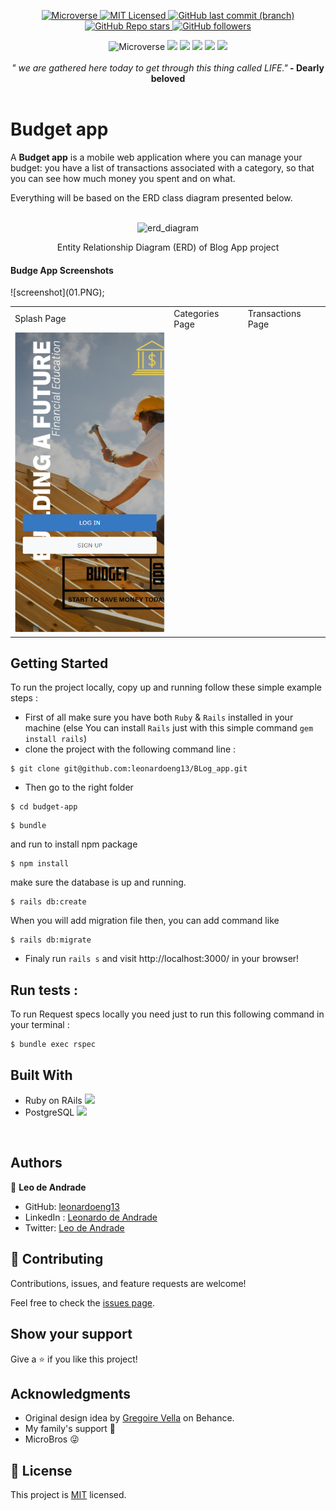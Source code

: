 <p align="center">
  <a href="https://www.microverse.org/">
    <img alt="Microverse" src="https://img.shields.io/badge/-Microverse-blueviolet?style=flat-square">
  </a>
  <a href="https://github.com/leonardoeng13/budget-app/blob/dev/LICENSE.md">
    <img alt="MIT Licensed" src="https://img.shields.io/github/license/leonardoeng13/to-do-list?style=flat-square">
  </a>
  <a href="https://github.com/leonardoeng13/budget-app">
    <img alt="GitHub last commit (branch)" src="https://img.shields.io/github/last-commit/leonardoeng13/budget-app/dev?color=blue&style=flat-square">
  </a>
  <a href="https://github.com/leonardoeng13/budget-app">
    <img alt="GitHub Repo stars" src="https://img.shields.io/github/stars/leonardoeng13/budget-app?color=green&label=%E2%98%85%20stars%20&style=flat-square">
  </a>
  <a href="https://github.com/leonardoeng13">
    <img alt="GitHub followers" src="https://img.shields.io/github/followers/leonardoeng13?color=yellow&logo=github&style=flat-square">
  </a>
</p>

<div align="center">
 <img alt="Microverse" src="https://img.shields.io/badge/Ubuntu-E95420?style=for-the-badge&logo=ubuntu&logoColor=white"> <img src="https://img.shields.io/badge/postgres-%23316192.svg?style=for-the-badge&logo=postgresql&logoColor=white"/>   <img src="https://img.shields.io/badge/ruby-%23CC342D.svg?style=for-the-badge&logo=ruby&logoColor=white"/> <img src="https://img.shields.io/badge/rails-%23CC0000.svg?style=for-the-badge&logo=ruby-on-rails&logoColor=white"/> <img src="https://img.shields.io/badge/bootstrap-%23563D7C.svg?style=for-the-badge&logo=bootstrap&logoColor=white"/> <img src="https://img.shields.io/badge/github-%23121011.svg?style=for-the-badge&logo=github&logoColor=white"/></div>
 
   </br>
 <div align="center">
  <em align="center" style>"
we are gathered here today to get through this thing called LIFE."</em><strong> - Dearly beloved</strong>
  </div>
   </br>

# Budget app

A **Budget app** is a mobile web application where you can manage your budget: you have a list of transactions associated with a category, so that you can see how much money you spent and on what.

Everything will be based on the ERD class diagram presented below.

</br>
 <div align="center">
    <img width="374" alt="erd_diagram" src="https://user-images.githubusercontent.com/80895497/148834638-b49c8179-57dd-4bae-9440-7223b33c9df4.png">
    <p>Entity Relationship Diagram (ERD) of Blog App project</p>
</div>

#### Budge App Screenshots

<table>
  <tr>
     <td>Splash Page</td>
     <td>Categories Page</td>
     <td>Transactions Page</td>
  </tr>
  <tr>
  ![screenshot](01.PNG);
    <td><img src="01.PNG" width=270 height=480></td>
    <!-- <td><img src="https://user-images.githubusercontent.com/80895497/149399077-3f968a63-e965-4c7d-81b1-faa98ed0d7aa.PNG" width=270 height=480></td> -->
    <!-- <td><img src="https://user-images.githubusercontent.com/80895497/149399078-32dc8367-d76a-4255-8109-475835647212.PNG" width=270 height=480></td> -->
  </tr>
 </table>

## Getting Started

To run the project locally, copy up and running follow these simple example steps :

- First of all make sure you have both `Ruby` & `Rails` installed in your machine
  (else You can install `Rails` just with this simple command `gem install rails`)
- clone the project with the following command line :

```
$ git clone git@github.com:leonardoeng13/BLog_app.git
```

- Then go to the right folder

```
$ cd budget-app
```

```
$ bundle
```

and run to install npm package

```
$ npm install
```

make sure the database is up and running.

```
$ rails db:create
```

When you will add migration file then, you can add command like

```
$ rails db:migrate
```

- Finaly run `rails s` and visit http://localhost:3000/ in your browser!

## Run tests :

To run Request specs locally you need just to run this following command in your terminal :

```
$ bundle exec rspec
```

## Built With

- Ruby on RAils <img src="https://cdn.emojidex.com/emoji/seal/Ruby.png" width=15px>
- PostgreSQL <img src="https://user-images.githubusercontent.com/80895497/142954032-f7072df9-3586-48f9-a9e0-7fdd284eb833.png" width=15px>

</br>

## Authors

👤 **Leo de Andrade**

- GitHub: [leonardoeng13](https://github.com/leonardoeng13)
- LinkedIn : [Leonardo de Andrade](https://www.linkedin.com/in/leonardodeandrade/)
- Twitter: [Leo de Andrade](https://twitter.com/adrede_leo)

## 🤝 Contributing

Contributions, issues, and feature requests are welcome!

Feel free to check the [issues page](https://github.com/leonardoeng13/budget-app/issues).

## Show your support

Give a ⭐️ if you like this project!

## Acknowledgments

- Original design idea by [Gregoire Vella](https://www.behance.net/gregoirevella) on Behance.
- My family's support 🙌
- MicroBros 😜

## 📝 License

This project is [MIT](https://github.com/leonardoeng13/budget-app/blob/dev/LICENSE.md) licensed.
